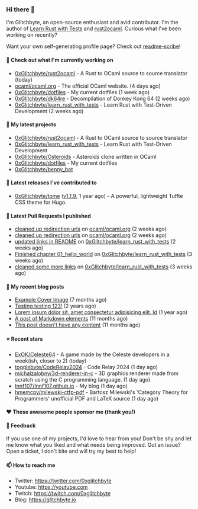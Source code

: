 ### Hi there 👋

I'm Glitchbyte, an open-source enthusiast and avid contributor. I'm the author of [Learn Rust with Tests](https://github.com/0xglitchbyte/learn_rust_with_tests) and
[rust2ocaml](https://github.com/0xglitchbyte/rust2ocaml). Curious what I've been working on recently?

Want your own self-generating profile page? Check out [readme-scribe](https://github.com/muesli/readme-scribe)!

#### 👷 Check out what I'm currently working on

- [0xGlitchbyte/rust2ocaml](https://github.com/0xGlitchbyte/rust2ocaml) - A Rust to OCaml source to source translator (today)
- [ocaml/ocaml.org](https://github.com/ocaml/ocaml.org) - The official OCaml website. (4 days ago)
- [0xGlitchbyte/dotfiles](https://github.com/0xGlitchbyte/dotfiles) - My current dotfiles (1 week ago)
- [0xGlitchbyte/dk64re](https://github.com/0xGlitchbyte/dk64re) - Decompilation of Donkey Kong 64 (2 weeks ago)
- [0xGlitchbyte/learn_rust_with_tests](https://github.com/0xGlitchbyte/learn_rust_with_tests) - Learn Rust with Test-Driven Development  (2 weeks ago)

#### 🌱 My latest projects

- [0xGlitchbyte/rust2ocaml](https://github.com/0xGlitchbyte/rust2ocaml) - A Rust to OCaml source to source translator
- [0xGlitchbyte/learn_rust_with_tests](https://github.com/0xGlitchbyte/learn_rust_with_tests) - Learn Rust with Test-Driven Development 
- [0xGlitchbyte/Osteroids](https://github.com/0xGlitchbyte/Osteroids) - Asteroids clone written in OCaml
- [0xGlitchbyte/dotfiles](https://github.com/0xGlitchbyte/dotfiles) - My current dotfiles
- [0xGlitchbyte/benny_bot](https://github.com/0xGlitchbyte/benny_bot)

#### 🔭 Latest releases I've contributed to

- [0xGlitchbyte/tome](https://github.com/0xGlitchbyte/tome) ([v1.1.9](https://github.com/0xGlitchbyte/tome/releases/tag/v1.1.9), 1 year ago) - A powerful, lightweight Tuffte CSS theme for Hugo.

#### 🔨 Latest Pull Requests I published

- [cleaned up redirection urls](https://github.com/ocaml/ocaml.org/pull/1969) on [ocaml/ocaml.org](https://github.com/ocaml/ocaml.org) (2 weeks ago)
- [cleaned up redirection urls](https://github.com/ocaml/ocaml.org/pull/1968) on [ocaml/ocaml.org](https://github.com/ocaml/ocaml.org) (2 weeks ago)
- [updated links in README](https://github.com/0xGlitchbyte/learn_rust_with_tests/pull/8) on [0xGlitchbyte/learn_rust_with_tests](https://github.com/0xGlitchbyte/learn_rust_with_tests) (2 weeks ago)
- [Finished chapter 01_hello_world](https://github.com/0xGlitchbyte/learn_rust_with_tests/pull/7) on [0xGlitchbyte/learn_rust_with_tests](https://github.com/0xGlitchbyte/learn_rust_with_tests) (3 weeks ago)
- [cleaned some more links](https://github.com/0xGlitchbyte/learn_rust_with_tests/pull/6) on [0xGlitchbyte/learn_rust_with_tests](https://github.com/0xGlitchbyte/learn_rust_with_tests) (3 weeks ago)

#### 📜 My recent blog posts

- [Example Cover Image](https://glitchbyte.io/posts/cover-image/) (7 months ago)
- [Testing testing 123!](https://glitchbyte.io/posts/hello-world/) (2 years ago)
- [Lorem ipsum dolor sit, amet consectetur adipisicing elit. Id](https://glitchbyte.io/posts/long-title/) (1 year ago)
- [A post of Markdown elements](https://glitchbyte.io/posts/markdown-elements/) (11 months ago)
- [This post doesn&#39;t have any content](https://glitchbyte.io/posts/missing-content/) (11 months ago)

#### ⭐ Recent stars

- [ExOK/Celeste64](https://github.com/ExOK/Celeste64) - A game made by the Celeste developers in a week(ish, closer to 2) (today)
- [togglebyte/CodeRelay2024](https://github.com/togglebyte/CodeRelay2024) - Code Relay 2024 (1 day ago)
- [michalzalobny/3d-renderer-in-c](https://github.com/michalzalobny/3d-renderer-in-c) - 3D graphics renderer made from scratch using the C programming language. (1 day ago)
- [Innf107/Innf107.github.io](https://github.com/Innf107/Innf107.github.io) - My blog (1 day ago)
- [hmemcpy/milewski-ctfp-pdf](https://github.com/hmemcpy/milewski-ctfp-pdf) - Bartosz Milewski&#39;s &#39;Category Theory for Programmers&#39; unofficial PDF and LaTeX source (1 day ago)

#### ❤️ These awesome people sponsor me (thank you!)


#### 💬 Feedback

If you use one of my projects, I'd love to hear from you! Don't be shy and let me know what you liked
and what needs being improved. Got an issue? Open a ticket, I don't bite and will try my best to help!

#### 📫 How to reach me

- Twitter: https://twitter.com/0xglitchbyte
- Youtube: https://youtube.com
- Twitch: https://twitch.com/0xglitchbyte
- Blog: https://glitchbyte.io
